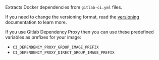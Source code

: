 Extracts Docker dependencies from `gitlab-ci.yml` files.

If you need to change the versioning format, read the [versioning](https://docs.renovatebot.com/modules/versioning/) documentation to learn more.

If you use Gitlab Dependency Proxy then you can use these predefined variables as prefixes for your image:

- `CI_DEPENDENCY_PROXY_GROUP_IMAGE_PREFIX`
- `CI_DEPENDENCY_PROXY_DIRECT_GROUP_IMAGE_PREFIX`
